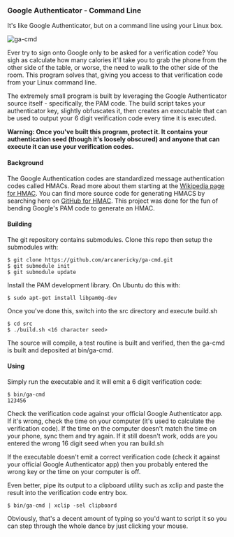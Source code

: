### Google Authenticator - Command Line

It's like Google Authenticator, but on a command line using your Linux box.

![ga-cmd](https://raw.github.com/wiki/arcanericky/ga-cmd/images/ga-cmd.png "ga-cmd execution")

Ever try to sign onto Google only to be asked for a verification code? You sigh as calculate how many calories it'll take you to grab the phone from the other side of the table, or worse, the need to walk to the other side of the room. This program solves that, giving you access to that verification code from your Linux command line.

The extremely small program is built by leveraging the Google Authenticator source itself - specifically, the PAM code. The build script takes your authenticator key, slightly obfuscates it, then creates an executable that can be used to output your 6 digit verification code every time it is executed.

**Warning: Once you've built this program, protect it. It contains your authentication seed (though it's loosely obscured) and anyone that can execute it can use your verification codes.**

#### Background
The Google Authentication codes are standardized message authentication codes called HMACs. Read more about them starting at the [Wikipedia page for HMAC](https://www.google.com "Wikipedia: HMAC"). You can find more source code for generating HMACS by searching here on [GitHub for HMAC](https://github.com/search?q=hmac "GitHub: HMAC"). This project was done for the fun of bending Google's PAM code to generate an HMAC.

#### Building
The git repository contains submodules. Clone this repo then setup the submodules with:
```
$ git clone https://github.com/arcanericky/ga-cmd.git
$ git submodule init
$ git submodule update
```
Install the PAM development library. On Ubuntu do this with:
```
$ sudo apt-get install libpam0g-dev
```
Once you've done this, switch into the src directory and execute build.sh
```
$ cd src
$ ./build.sh <16 character seed>
```
The source will compile, a test routine is built and verified, then the ga-cmd is built and deposited at bin/ga-cmd.

#### Using
Simply run the executable and it will emit a 6 digit verification code:
```
$ bin/ga-cmd
123456
```
Check the verification code against your official Google Authenticator app. If it's wrong, check the time on your computer (it's used to calculate the verification code). If the time on the computer doesn't match the time on your phone, sync them and try again. If it still doesn't work, odds are you entered the wrong 16 digit seed when you ran build.sh

If the executable doesn't emit a correct verification code (check it against your official Google Authenticator app) then you probably entered the wrong key or the time on your computer is off.

Even better, pipe its output to a clipboard utility such as xclip and paste the result into the verification code entry box.
```
$ bin/ga-cmd | xclip -sel clipboard
```
Obviously, that's a decent amount of typing so you'd want to script it so you can step through the whole dance by just clicking your mouse.
